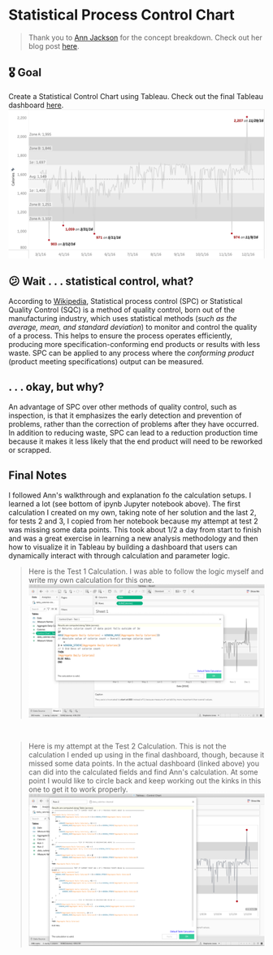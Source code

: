 # Statistical Process Control Chart
>Thank you to [Ann Jackson](https://www.linkedin.com/in/annujackson/) for the concept breakdown. Check out her blog post [here](http://jacksontwo.com/statistical-process-control-charts).

## :medal_military: Goal 
Create a Statistical Control Chart using Tableau. Check out the final Tableau dashboard [here](https://public.tableau.com/views/ControlChart-CalorieCount/Dashboard1?:language=en-US&:display_count=n&:origin=viz_share_link). 
![final-image](images/control-chart_test1.png)

## :confused: Wait . . . statistical control, what?
According to [Wikipedia](https://en.wikipedia.org/wiki/Statistical_process_control), Statistical process control (SPC) or Statistical Quality Control (SQC) is a method of quality control, born out of the manufacturing industry, which uses statistical methods (*such as the average, mean, and standard deviation*) to monitor and control the quality of a process. This helps to ensure the process operates efficiently, producing more specification-conforming end products or results with less waste. SPC can be applied to any process where the *conforming product* (product meeting specifications) output can be measured. 

## . . . okay, but why?
An advantage of SPC over other methods of quality control, such as inspection, is that it emphasizes the early detection and prevention of problems, rather than the correction of problems after they have occurred. In addition to reducing waste, SPC can lead to a reduction production time because it makes it less likely that the end product will need to be reworked or scrapped.

## Final Notes
I followed Ann's walkthrough and explanation fo the calculation setups. I learned a lot (see bottom of ipynb Jupyter notebook above). The first calculation I created on my own, taking note of her solution and the last 2, for tests 2 and 3, I copied from her notebook because my attempt at test 2 was missing some data points. This took about 1/2 a day from start to finish and was a great exercise in learning a new analysis methodology and then how to visualize it in Tableau by building a dashboard that users can dynamically interact with through calculation and parameter logic. 

>Here is the Test 1 Calculation. I was able to follow the logic myself and write my own calculation for this one.
![test1-calc](images/test1-tableau-calc.png)

<br>

>Here is my attempt at the Test 2 Calculation. This is not the calculation I ended up using in the final dashboard, though, because it missed some data points. In the actual dashboard (linked above) you can did into the calculated fields and find Ann's calculation. At some point I would like to circle back and keep working out the kinks in this one to get it to work properly. 
![test2-attempt](images/test2-tableau-calc.png)
